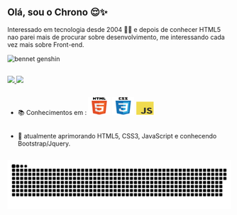 ## Olá, sou o Chrono 😌✨
Interessado em tecnologia desde 2004 🧑‍💻 e depois de conhecer HTML5 nao parei mais de procurar sobre desenvolvimento, me interessando cada vez mais sobre Front-end. 



<img align="center" alt="bennet genshin" src="/img/bennett.gif" width="150" height="150">

##

<div>
    <a href="https://github.com/ronaldo-rocha">
    <img height="180em" src="https://github-readme-stats.vercel.app/api?username=ronaldo-rocha&show_icons=true&theme=midnight-purple&include_all_commits=true&count_private=true"/>
    <img height="180em" src="https://github-readme-stats.vercel.app/api/top-langs/?username=ronaldo-rocha&layout=compact&langs_count=16&theme=midnight-purple"/>
      </a>
</div>

##


- 📚 Conhecimentos em :
  <img  alt="chr-HTML5" height="40" width="50" src="https://raw.githubusercontent.com/devicons/devicon/master/icons/html5/html5-original-wordmark.svg"> 
  <img  alt="chr-HTML5" height="40" width="50" src="https://raw.githubusercontent.com/devicons/devicon/master/icons/css3/css3-original-wordmark.svg"/> 
  <img  alt="chr-HTML5" height="30" width="40" src="https://raw.githubusercontent.com/devicons/devicon/master/icons/javascript/javascript-original.svg"/> <br>

  
    



##

- 🌱 atualmente aprimorando HTML5, CSS3, JavaScript e conhecendo Bootstrap/Jquery.

##

![Snake animation](https://github.com/ronaldo-rocha/ronaldo-rocha/blob/output/github-contribution-grid-snake.svg)
